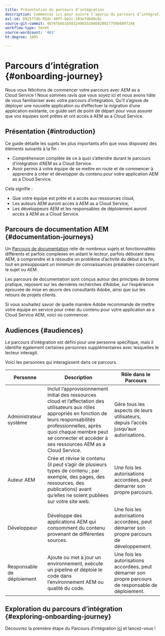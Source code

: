 ```yaml
---
title: Présentation du parcours d’intégration
description: Commencez ici pour suivre l’aperçu du parcours d’intégration guidé et pour comprendre l’expérience d’intégration.
exl-id: 892577db-05dc-49ff-bb2c-203efdb89c8c
source-git-commit: 4b76fbbb1b58324065b39d6928027759b0897246
workflow-type: tm+mt
source-wordcount: '463'
ht-degree: 100%

---
```


# Parcours d’intégration {#onboarding-journey}

Nous vous félicitons de commencer votre parcours avec AEM as a Cloud Service ! Nous sommes ravis que vous soyez ici et nous avons hâte de vous familiariser avec votre parcours d’intégration. Qu’il s’agisse de déployer une nouvelle application ou d’effectuer la migration d’une application existante, ce guide sert de point de départ pour vous assurer que vos équipes sont prêtes et ont accès à AEM as a Cloud Service.

## Présentation {#introduction}

Ce guide détaille les sujets les plus importants afin que vous disposiez des éléments suivants à la fin :

* Compréhension complète de ce à quoi s’attendre durant le parcours d’intégration d’AEM as a Cloud Service.
* Avoir permis à votre équipe de se mettre en route et de commencer à apprendre à créer et développer du contenu pour votre application AEM as a Cloud Service.

Cela signifie :

* Que votre équipe est prête et a accès aux ressources cloud,
* Les auteurs AEM auront accès à AEM as a Cloud Service,
* Les développeurs AEM et les responsables de déploiement auront accès à AEM as a Cloud Service.

## Parcours de documentation AEM {#documentation-journeys}

Un [Parcours de documentation](/help/journey-documentation/documentation-journeys.md) relie de nombreux sujets et fonctionnalités différents et parfois complexes en aidant le lecteur, parfois débutant dans AEM, à comprendre et à résoudre un problème d’activité du début à la fin, tout en présupposant un minimum de connaissances préalables concernant le sujet ou AEM.

Les parcours de documentation sont conçus autour des principes de bonne pratique, reposent sur les dernières recherches d’Adobe, sur l’expérience éprouvée de mise en œuvre des consultants Adobe, ainsi que sur les retours de projets clients.

Si vous souhaitez savoir de quelle manière Adobe recommande de mettre votre équipe en service pour créer du contenu pour votre application as a Cloud Service AEM, voici où commencer.

## Audiences {#audiences}

Le parcours d’intégration est défini pour une personne spécifique, mais il identifie également certaines personnes supplémentaires avec lesquelles le lecteur interagit.

Voici les personnes qui interagissent dans ce parcours.

| Personne | Description | Rôle dans le Parcours |
|---|---|---|
| Administrateur système | Inclut l’approvisionnement initial des ressources cloud et l’affectation des utilisateurs aux rôles appropriés en fonction de leurs responsabilités professionnelles, après quoi chaque membre peut se connecter et accéder à ses ressources AEM as a Cloud Service. | Gère tous les aspects de leurs utilisateurs, depuis l’accès jusqu’aux autorisations. |
| Auteur AEM | Crée et révise le contenu (il peut s’agir de plusieurs types de contenu ; par exemple, des pages, des ressources, des publications) avant qu’elles ne soient publiées sur votre site web. | Une fois les autorisations accordées, peut démarrer son propre parcours. |
| Développeur | Développe des applications AEM qui consomment du contenu provenant de différentes sources. | Une fois les autorisations accordées, peut démarrer son propre parcours de développement. |
| Responsable de déploiement | Ajoute ou met à jour un environnement, exécute un pipeline et déploie le code dans l’environnement AEM ou qualité du code. | Une fois les autorisations accordées, peut démarrer son propre parcours de responsable de déploiement. |

## Exploration du parcours d’intégration {#exploring-onboarding-journey}

Découvrez la première étape du Parcours d’intégration [ici](/help/journey-onboarding/sysadmin/get-started-onboarding-journey.md) et lancez-vous !
